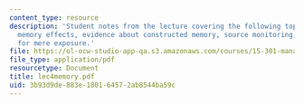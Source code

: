 ```yaml
---
content_type: resource
description: 'Student notes from the lecture covering the following topics: Specific
  memory effects, evidence about constructed memory, source monitoring, and evidence
  for mere exposure.'
file: https://ol-ocw-studio-app-qa.s3.amazonaws.com/courses/15-301-managerial-psychology-laboratory-fall-2004/3b93d9de883e180164572ab8544ba59c_lec4memory.pdf
file_type: application/pdf
resourcetype: Document
title: lec4memory.pdf
uid: 3b93d9de-883e-1801-6457-2ab8544ba59c
---
```


